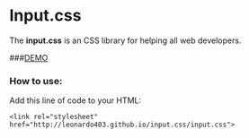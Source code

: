 Input.css
=========

The **input.css** is an CSS library for helping all web developers.


###[DEMO](http://rafaelcastrocouto.github.io/input.css/index.html)


### How to use:

Add this line of code to your HTML:

    <link rel="stylesheet" href="http://leonardo403.github.io/input.css/input.css">

